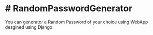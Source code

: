 <h1> # RandomPasswordGenerator </h1>
You can generator a Random Password of your choice using WebApp desgined using Django
